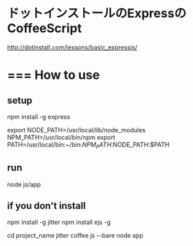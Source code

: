 ドットインストールのExpressのCoffeeScript
===

http://dotinstall.com/lessons/basic_expressjs/

===
How to use
===

setup
---

npm install -g express

export NODE_PATH=/usr/local/lib/node_modules
NPM_PATH=/usr/local/bin/npm
export PATH=/usr/local/bin:~/bin:$NPM_PATH:$NODE_PATH:$PATH

run
---
node js/app

if you don't install
---
npm install -g jitter
npm install ejs -g


cd project_name
jitter coffee js --bare
node app
